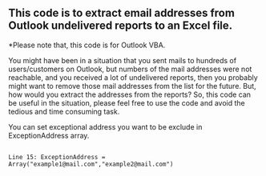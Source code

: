 <h2>This code is to extract email addresses from Outlook undelivered reports to an Excel file.</h2>

*Please note that, this code is for Outlook VBA.

<lead>You might have been in a situation that you sent mails to hundreds of users/customers on Outlook, but numbers of the mail addresses were not reachable, and you received a lot of undelivered reports, then you probably might want to remove those mail addresses from the list for the future. But, how would you extract the addresses from the reports? So, this code can be useful in the situation, please feel free to use the code and avoid the tedious and time consuming task.</lead>

<section>
<p>You can set exceptional address you want to be exclude in ExceptionAddress array.</p>
<code>
Line 15: ExceptionAddress = Array("example1@mail.com","example2@mail.com")
</code>
</section>
